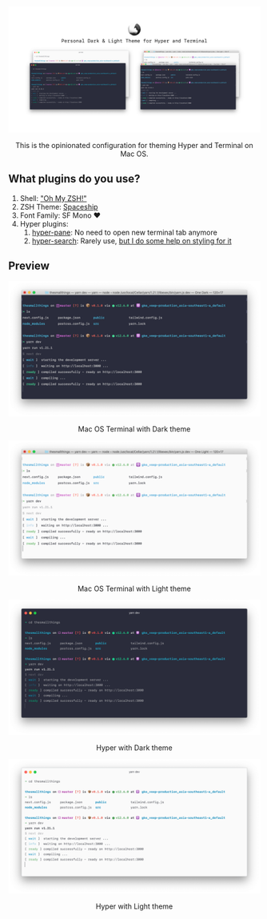 ![Cover](./assets/cover.png)

<p align="center">This is the opinionated configuration for theming Hyper and Terminal on Mac OS.</p>

## What plugins do you use?

1. Shell: ["Oh My ZSH!"](https://ohmyz.sh/)
2. ZSH Theme: [Spaceship](https://github.com/denysdovhan/spaceship-prompt)
3. Font Family: SF Mono ❤️
4. Hyper plugins:
   1. [hyper-pane](https://hyper.is/plugins/hyper-pane): No need to open new terminal tab anymore
   2. [hyper-search](https://hyper.is/plugins/hyper-search): Rarely use, [but I do some help on styling for it](https://github.com/jaanauati/hyper-search/pull/67)

## Preview

![Terminal Dark](./assets/terminal-dark.png)

<p align="center">Mac OS Terminal with Dark theme</p>

![Terminal Light](./assets/terminal-light.png)

<p align="center">Mac OS Terminal with Light theme</p>

![Hyper Dark](./assets/hyper-dark.png)

<p align="center">Hyper with Dark theme</p>

![Hyper Light](./assets/hyper-light.png)

<p align="center">Hyper with Light theme</p>
